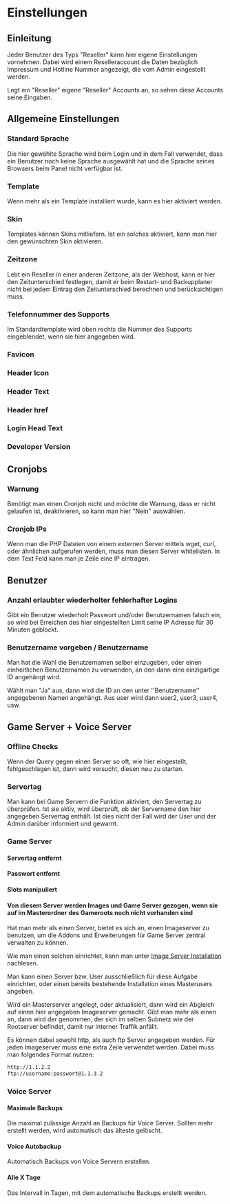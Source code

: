 # Einstellungen

## Einleitung

Jeder Benutzer des Typs "Reseller" kann hier eigene Einstellungen vornehmen. Dabei wird einem Reselleraccount die Daten bezüglich Impressum und Hotline Nummer angezeigt, die vom Admin eingestellt werden.

Legt ein "Reseller" eigene "Reseller" Accounts an, so sehen diese Accounts seine Eingaben.

## Allgemeine Einstellungen

### Standard Sprache

Die hier gewählte Sprache wird beim Login und in dem Fall verwendet, dass ein Benutzer noch keine Sprache ausgewählt hat und die Sprache seines Browsers beim Panel nicht verfügbar ist.

### Template

Wenn mehr als ein Template installiert wurde, kann es hier aktiviert werden.

### Skin

Templates können Skins mitliefern. Ist ein solches aktiviert, kann man hier den gewünschten Skin aktivieren.

### Zeitzone

Lebt ein Reseller in einer anderen Zeitzone, als der Webhost, kann er hier den Zeitunterschied festlegen, damit er beim Restart- und Backupplaner nicht bei jedem Eintrag den Zeitunterschied berechnen und berücksichtigen muss.

### Telefonnummer des Supports

Im Standardtemplate wird oben rechts die Nummer des Supports eingeblendet, wenn sie hier angegeben wird.

### Favicon

### Header Icon

### Header Text

### Header href

### Login Head Text

### Developer Version

## Cronjobs

### Warnung

Benötigt man einen Cronjob nicht und möchte die Warnung, dass er nicht gelaufen ist, deaktivieren, so kann man hier "Nein" auswählen.

### Cronjob IPs

Wenn man die PHP Dateien von einem externen Server mittels wget, curl, oder ähnlichen aufgerufen werden, muss man diesen Server whitelisten.
In dem Text Feld kann man je Zeile eine IP eintragen.

## Benutzer

### Anzahl erlaubter wiederholter fehlerhafter Logins

Gibt ein Benutzer wiederholt Passwort und/oder Benutzernamen falsch ein, so wird bei Erreichen des hier eingestellten Limit seine IP Adresse für 30 Minuten geblockt.

### Benutzername vorgeben / Benutzername

Man hat die Wahl die Benutzernamen selber einzugeben, oder einen einheitlichen Benutzernamen zu verwenden, an den dann eine einzigartige ID angehängt wird.

Wählt man "Ja" aus, dann wird die ID an den unter ''Benutzername'' angegebenen Namen angehängt. Aus user wird dann user2, user3, user4, usw.

## Game Server + Voice Server

### Offline Checks

Wenn der Query gegen einen Server so oft, wie hier eingestellt, fehlgeschlagen ist, dann wird versucht, diesen neu zu starten.

### Servertag

Man kann bei Game Servern die Funktion aktiviert, den Servertag zu überprüfen. Ist sie aktiv, wird überprüft, ob der Servername den hier angegeben Servertag enthält.
Ist dies nicht der Fall wird der User und der Admin darüber informiert und gewarnt.

### Game Server

#### Servertag entfernt

#### Passwort entfernt

#### Slots manipuliert

#### Von diesem Server werden Images und Game Server gezogen, wenn sie auf im Masterordner des Gameroots noch nicht vorhanden sind

Hat man mehr als einen Server, bietet es sich an, einen Imageserver zu benutzen, um die Addons und Erweiterungen für Game Server zentral verwalten zu können.

Wie man einen solchen einrichtet, kann man unter [Image Server Installation](/de/installation-image-server/) nachlesen.

Man kann einen Server bzw. User ausschließlich für diese Aufgabe einrichten, oder einen bereits bestehende Installation eines Masterusers angeben.

Wird ein Masterserver angelegt, oder aktualisiert, dann wird ein Abgleich auf einen hier angegeben Imageserver gemacht. Gibt man mehr als einen an, dann wird der genommen, der sich im selben Subnetz wie der Rootserver befindet, damit nur interner Traffik anfällt.

Es können dabei sowohl http, als auch ftp Server angegeben werden. Für jeden Imageserver muss eine extra Zeile verwendet werden.
Dabei muss man folgendes Format nutzen:

```sh
http://1.1.2.2
ftp://username:passwort@1.1.3.2
```

### Voice Server

#### Maximale Backups

Die maximal zulässige Anzahl an Backups für Voice Server. Sollten mehr erstellt werden, wird automatisch das älteste gelöscht.

#### Voice Autobackup

Automatisch Backups von Voice Servern erstellen.

#### Alle X Tage

Das Intervall in Tagen, mit dem automatische Backups erstellt werden.
